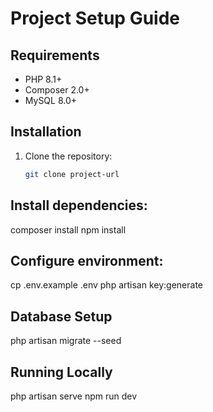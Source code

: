 # Project Setup Guide

## Requirements
- PHP 8.1+
- Composer 2.0+
- MySQL 8.0+

## Installation
1. Clone the repository:
   ```bash
   git clone project-url

## Install dependencies:
composer install
npm install

## Configure environment:
cp .env.example .env
php artisan key:generate

## Database Setup
php artisan migrate --seed


## Running Locally
php artisan serve
npm run dev